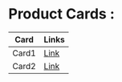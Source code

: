 # Product Cards : 

|Card|Links|
|----|-----|
|Card1|[Link](https://sm8uti.github.io/Ui_Compnents/Product%20Card/Card1.html)|
|Card2|[Link](https://sm8uti.github.io/Ui_Compnents/Product%20Card/Card2.html)|